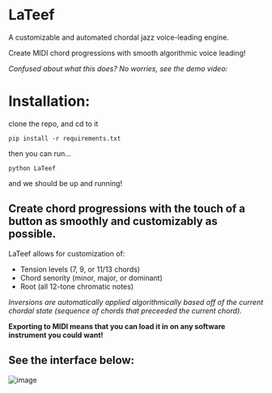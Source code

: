 # LaTeef
A customizable and automated chordal jazz voice-leading engine.

Create MIDI chord progressions with smooth algorithmic voice leading!

_Confused about what this does? No worries, see the demo video:_

# Installation:

clone the repo, and cd to it

`pip install -r requirements.txt`

then you can run...

`python LaTeef`

and we should be up and running!

## Create chord progressions with the touch of a button as smoothly and customizably as possible.

LaTeef allows for customization of: 
* Tension levels (7, 9, or 11/13 chords)
* Chord senority (minor, major, or dominant)
* Root (all 12-tone chromatic notes) 
 
_Inversions are automatically applied algorithmically based off of the current chordal state (sequence of chords that preceeded the current chord)._

**Exporting to MIDI means that you can load it in on any software instrument you could want!**

## See the interface below:

![image](https://user-images.githubusercontent.com/58797934/119495304-480fb180-bd30-11eb-884d-feb2e29de73f.png)

